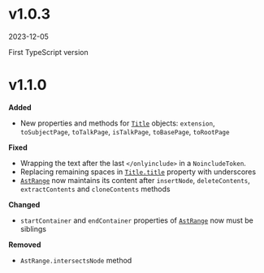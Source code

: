 # v1.0.3

2023-12-05

First TypeScript version

# v1.1.0

**Added**

- New properties and methods for [`Title`](https://github.com/bhsd-harry/wikiparser-node/wiki/Title) objects: `extension`, `toSubjectPage`, `toTalkPage`, `isTalkPage`, `toBasePage`, `toRootPage`  

**Fixed**

- Wrapping the text after the last `</onlyinclude>` in a `NoincludeToken`.
- Replacing remaining spaces in [`Title.title`](https://github.com/bhsd-harry/wikiparser-node/wiki/Title#title) property with underscores  
- [`AstRange`](https://github.com/bhsd-harry/wikiparser-node/wiki/AstRange) now maintains its content after `insertNode`, `deleteContents`, `extractContents` and `cloneContents` methods

**Changed**

- `startContainer` and `endContainer` properties of [`AstRange`](https://github.com/bhsd-harry/wikiparser-node/wiki/AstRange) now must be siblings  

**Removed**

- `AstRange.intersectsNode` method  
